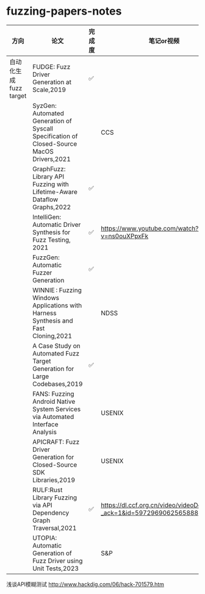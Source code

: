 # fuzzing-papers-notes

| 方向                |  论文          |完成度|  笔记or视频|期刊/会议|
| -------------------   | -------------------------------------------------| ---|---|---|
| 自动化生成fuzz target        | FUDGE: Fuzz Driver Generation at Scale,2019 |✅||FSE|
| | SyzGen: Automated Generation of Syscall Specification of Closed-Source MacOS Drivers,2021 ||CCS|
| | GraphFuzz: Library API Fuzzing with Lifetime-Aware Dataflow Graphs,2022|✅||ICSE|
| | IntelliGen: Automatic Driver Synthesis for Fuzz Testing, 2021| ✅|https://www.youtube.com/watch?v=ns0ouXPpxFk|ICSE|
| | FuzzGen: Automatic Fuzzer Generation|✅||USENIX|
| | WINNIE : Fuzzing Windows Applications with Harness Synthesis and Fast Cloning,2021||NDSS|
| | A Case Study on Automated Fuzz Target Generation for Large Codebases,2019|✅||CCFB-ESEM|
| | FANS: Fuzzing Android Native System Services via Automated Interface Analysis||USENIX|
| | APICRAFT: Fuzz Driver Generation for Closed-Source SDK Libraries,2019||USENIX|
| | RULF:Rust Library Fuzzing via API Dependency Graph Traversal,2021|✅|https://dl.ccf.org.cn/video/videoDetail.html?_ack=1&id=5972969062565888|ASE|
| |UTOPIA: Automatic Generation of Fuzz Driver using Unit Tests,2023||S&P|

浅谈API模糊测试 http://www.hackdig.com/06/hack-701579.htm